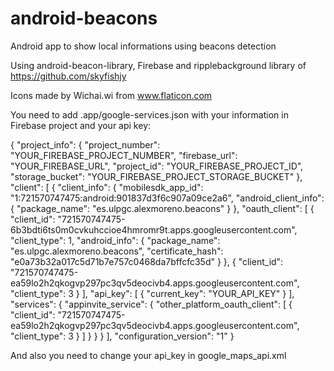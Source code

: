 # android-beacons
Android app to show local informations using beacons detection

Using android-beacon-library, Firebase and ripplebackground library of https://github.com/skyfishjy

Icons made by Wichai.wi from www.flaticon.com

You need to add .app/google-services.json with your information in Firebase project and your api key:

{
  "project_info": {
    "project_number": "YOUR_FIREBASE_PROJECT_NUMBER",
    "firebase_url": "YOUR_FIREBASE_URL",
    "project_id": "YOUR_FIREBASE_PROJECT_ID",
    "storage_bucket": "YOUR_FIREBASE_PROJECT_STORAGE_BUCKET"
  },
  "client": [
    {
      "client_info": {
        "mobilesdk_app_id": "1:721570747475:android:901837d3f6c907a09ce2a6",
        "android_client_info": {
          "package_name": "es.ulpgc.alexmoreno.beacons"
        }
      },
      "oauth_client": [
        {
          "client_id": "721570747475-6b3bdti6ts0m0cvkuhccioe4hmromr9t.apps.googleusercontent.com",
          "client_type": 1,
          "android_info": {
            "package_name": "es.ulpgc.alexmoreno.beacons",
            "certificate_hash": "e0a73b32a017c5d71b7e757c0468da7bffcfc35d"
          }
        },
        {
          "client_id": "721570747475-ea59lo2h2qkogvp297pc3qv5deocivb4.apps.googleusercontent.com",
          "client_type": 3
        }
      ],
      "api_key": [
        {
          "current_key": "YOUR_API_KEY"
        }
      ],
      "services": {
        "appinvite_service": {
          "other_platform_oauth_client": [
            {
              "client_id": "721570747475-ea59lo2h2qkogvp297pc3qv5deocivb4.apps.googleusercontent.com",
              "client_type": 3
            }
          ]
        }
      }
    }
  ],
  "configuration_version": "1"
}

And also you need to change your api_key in google_maps_api.xml
